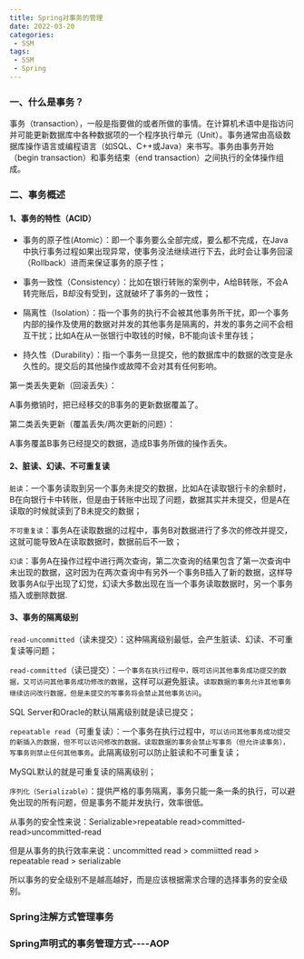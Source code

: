 ```yaml
---
title: Spring对事务的管理
date: 2022-03-20
categories:
 - SSM
tags:
 - SSM
 - Spring
---
```



### 一、什么是事务？

事务（transaction），一般是指要做的或者所做的事情。在计算机术语中是指访问并可能更新数据库中各种数据项的一个程序执行单元（Unit）。事务通常由高级数据库操作语言或编程语言（如SQL、C++或Java）来书写。事务由事务开始（begin transaction）和事务结束（end transaction）之间执行的全体操作组成。

### 二、事务概述

#### 1、事务的特性（ACID）

* 事务的原子性(Atomic）：即一个事务要么全部完成，要么都不完成，在Java中执行事务过程如果出现异常，使事务没法继续进行下去，此时会让事务回滚（Rollback）进而来保证事务的原子性；

* 事务一致性（Consistency）：比如在银行转账的案例中，A给B转账，不会A转完账后，B却没有受到，这就破坏了事务的一致性；

* 隔离性（Isolation）：指一个事务的执行不会被其他事务所干扰，即一个事务内部的操作及使用的数据对并发的其他事务是隔离的，并发的事务之间不会相互干扰；比如A在从一张银行中取钱的时候，B不能向该卡里存钱；

* 持久性（Durability）：指一个事务一旦提交，他的数据库中的数据的改变是永久性的。提交后的其他操作或故障不会对其有任何影响。


第一类丢失更新（回滚丢失）：

A事务撤销时，把已经移交的B事务的更新数据覆盖了。

第二类丢失更新（覆盖丢失/两次更新的问题）：

A事务覆盖B事务已经提交的数据，造成B事务所做的操作丢失。

#### 2、脏读、幻读、不可重复读

`脏读`：一个事务读取到另一个事务未提交的数据，比如A在读取银行卡的余额时，B在向银行卡中转账，但是由于转账中出现了问题，数据其实并未提交，但是A在读取的时候就读到了B未提交的数据；

`不可重复读`：事务A在读取数据的过程中，事务B对数据进行了多次的修改并提交，这就可能导致A在读取数据时，数据前后不一致；

`幻读`：事务A在操作过程中进行两次查询，第二次查询的结果包含了第一次查询中未出现的数据，这时因为在两次查询中有另外一个事务B插入了新的数据，这样导致事务A似乎出现了幻觉，幻读大多数出现在当一个事务读取数据时，另一个事务插入或删除数据.

#### 3、事务的隔离级别

`read-uncommitted`（读未提交）：这种隔离级别最低，会产生脏读、幻读、不可重复读等问题；

`read-committed`（读已提交）：`一个事务在执行过程中，既可访问其他事务成功提交的数据，又可访问其他事务成功修改的数据`，这样可以避免脏读。`读取数据的事务允许其他事务继续访问改行数据，但是未提交的写事务将会禁止其他事务访问`。

SQL Server和Oracle的默认隔离级别就是读已提交；

`repeatable read`（可重复读）：一个事务在执行过程中，`可以访问其他事务成功提交的新插入的数据，但不可以访问修改的数据。读取数据的事务会禁止写事务（但允许读事务），写事务则禁止任何其他事务`。此隔离级别可以防止脏读和不可重复读；

MySQL默认的就是可重复读的隔离级别；

`序列化（Serializable）`：提供严格的事务隔离，事务只能一条一条的执行，可以避免出现的所有问题，但是事务不能并发执行，效率很低。

从事务的安全性来说：Serializable>repeatable read>committed-read>uncommitted-read

但是从事务的执行效率来说：uncommitted read > commiitted read > repeatable read > serializable

所以事务的安全级别不是越高越好，而是应该根据需求合理的选择事务的安全级别。

### Spring注解方式管理事务

### Spring声明式的事务管理方式----AOP


